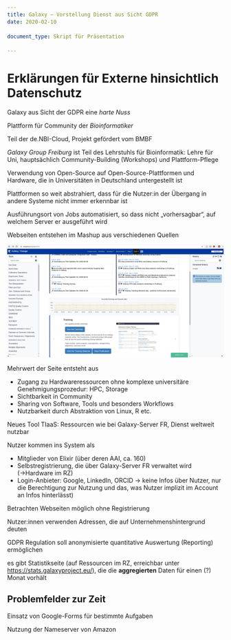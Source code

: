 ```yaml
---
title: Galaxy – Vorstellung Dienst aus Sicht GDPR
date: 2020-02-10

document_type: Skript für Präsentation

---
```


# Erklärungen für Externe hinsichtlich Datenschutz

Galaxy aus Sicht der GDPR eine *harte Nuss*

Plattform für Community der *Bioinformatiker*

Teil der de.NBI-Cloud, Projekt gefördert vom BMBF

*Galaxy Group Freiburg* ist Teil des Lehrstuhls für Bioinformatik: Lehre für Uni, hauptsächlich Community-Building (Workshops) und Plattform-Pflege

Verwendung von Open-Source auf Open-Source-Plattformen und Hardware, die in Universitäten in Deutschland untergestellt ist

Plattformen so weit abstrahiert, dass für die Nutzer:in der Übergang in andere Systeme nicht immer erkennbar ist

Ausführungsort von Jobs automatisiert, so dass nicht „vorhersagbar“, auf welchem Server er ausgeführt wird <!--Hier die Frage, ob alle beteiligten Ressourcen für Jobausführung über de.NBI/Elixir in Europa (GDPR) gehalten werden-->

Webseiten entstehen im Mashup aus verschiedenen Quellen

![Einstiegsseite usegalaxy.eu](images/usegalaxy-entry.png)

Mehrwert der Seite entsteht aus

- Zugang zu Hardwareressourcen ohne komplexe universitäre Genehmigungsprozedur: HPC, Storage
- Sichtbarkeit in Community
- Sharing von Software, Tools und besonders Workflows
- Nutzbarkeit durch Abstraktion von Linux, R etc.

Neues Tool TIaaS: Ressourcen wie bei Galaxy-Server FR, Dienst weltweit nutzbar

Nutzer kommen ins System als  

<!-- - Mitglieder Uni Freiburg-->
- Mitglieder von Elixir (über deren AAI, ca. 160)
- Selbstregistrierung, die über Galaxy-Server FR verwaltet wird (→Hardware im RZ)
- Login-Anbieter: Google, LinkedIn, ORCID → keine Infos über Nutzer, nur die Berechtigung zur Nutzung und das, was Nutzer implizit im Account an Infos hinterlässt)


Betrachten Webseiten möglich ohne Registrierung

Nutzer:innen verwenden Adressen, die auf Unternehmenshintergrund deuten

GDPR Regulation soll anonymisierte quantitative Auswertung (Reporting) ermöglichen

es gibt Statistikseite (auf Ressourcen im RZ, erreichbar unter https://stats.galaxyproject.eu/), die die **aggregierten** Daten für einen (?) Monat vorhält <!--kann eigentlich nicht stimmen, weil manche Graphen weiter in Vergangenheit reichen-->

## Problemfelder zur Zeit

Einsatz von Google-Forms für bestimmte Aufgaben

Nutzung der Nameserver von Amazon



